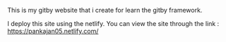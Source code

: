 This is my gitby website that i create for learn the gitby framework.

I deploy this site using the netlify. 
You can view the site through the link : https://pankajan05.netlify.com/
